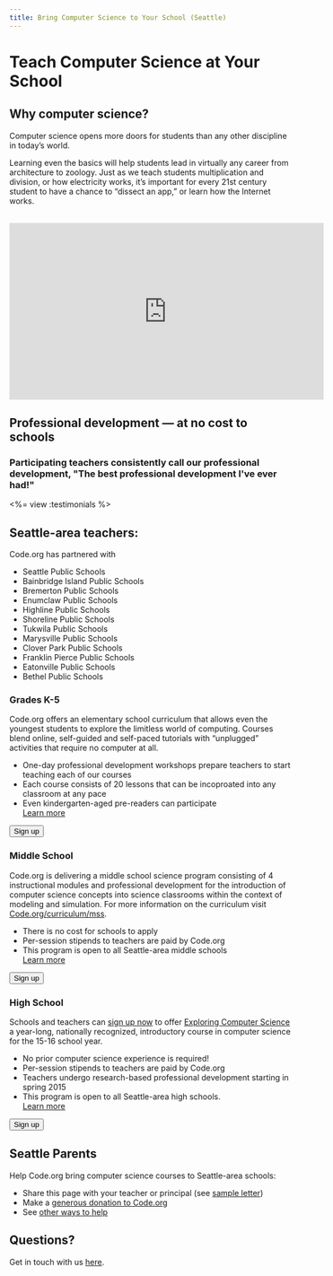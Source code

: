 ```yaml
---
title: Bring Computer Science to Your School (Seattle)
---
```


# Teach Computer Science at Your School

## Why computer science?

Computer science opens more doors for students than any other discipline in today’s world.

Learning even the basics will help students lead in virtually any career  from architecture to zoology.  Just as we teach students multiplication and division, or how electricity works, it’s important for every 21st century student to have a chance to “dissect an app,” or learn how the Internet works.

<br />

<iframe width="560" height="315" src="https://www.youtube.com/embed/nKIu9yen5nc" frameborder="0" allowfullscreen></iframe>

## Professional development — at no cost to schools

### Participating teachers consistently call our professional development, "The best professional development I've ever had!"

<%= view :testimonials %>

## Seattle-area teachers:

Code.org has partnered with

- Seattle Public Schools
- Bainbridge Island Public Schools
- Bremerton Public Schools
- Enumclaw Public Schools
- Highline Public Schools
- Shoreline Public Schools
- Tukwila Public Schools
- Marysville Public Schools
- Clover Park Public Schools
- Franklin Pierce Public Schools
- Eatonville Public Schools
- Bethel Public Schools

### Grades K-5

Code.org offers an elementary school curriculum that allows even the youngest students to explore the limitless world of computing. Courses blend online, self-guided and self-paced tutorials with “unplugged” activities that require no computer at all.

- One-day professional development workshops prepare teachers to start teaching each of our courses
- Each course consists of 20 lessons that can be incoproated into any classroom at any pace
- Even kindergarten-aged pre-readers can participate<br />
[Learn more](/k5)

[<button>Sign up</button>](/professional-development-workshops)


### Middle School

Code.org is delivering a middle school science program consisting of 4 instructional modules and professional development for the introduction of computer science concepts into science classrooms within the context of modeling and simulation. For more information on the curriculum visit [Code.org/curriculum/mss](/curriculum/mss).

- There is no cost for schools to apply
- Per-session stipends to teachers are paid by Code.org
- This program is open to all Seattle-area middle schools<br />
[Learn more](/educate/professional-development)

[<button>Sign up</button>](https://bit.ly/ApplyToCode)

### High School

Schools and teachers can [sign up now](https://bit.ly/ApplyToCode) to offer [Exploring Computer Science](exploringcs.org/curriculum) a year-long, nationally recognized, introductory course in computer science for the 15-16 school year.

- No prior computer science experience is required!
- Per-session stipends to teachers are paid by Code.org
- Teachers undergo research-based professional development starting in spring 2015
- This program is open to all Seattle-area high schools.<br />
[Learn more](/educate/professional-development)

[<button>Sign up</button>](https://bit.ly/ApplyToCode)

## Seattle Parents

Help Code.org bring computer science courses to Seattle-area schools:

* Share this page with your teacher or principal (see [sample letter](/promote/nycletter))
* Make a [generous donation to Code.org](/donate)
* See [other ways to help](/help)


## Questions? 

Get in touch with us [here](http://support.code.org/).

